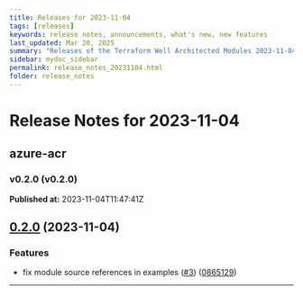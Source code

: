 ```yaml
---
title: Releases for 2023-11-04
tags: [releases]
keywords: release notes, announcements, what's new, new features
last_updated: Mar 20, 2025
summary: "Releases of the Terraform Well Architected Modules 2023-11-04"
sidebar: mydoc_sidebar
permalink: release_notes_20231104.html
folder: release_notes
---
```


# Release Notes for 2023-11-04

## azure-acr
### v0.2.0 (v0.2.0)
**Published at:** 2023-11-04T11:47:41Z

## [0.2.0](https://github.com/CloudNationHQ/terraform-azure-acr/compare/v0.1.0...v0.2.0) (2023-11-04)


### Features

* fix module source references in examples ([#3](https://github.com/CloudNationHQ/terraform-azure-acr/issues/3)) ([0865129](https://github.com/CloudNationHQ/terraform-azure-acr/commit/08651296876812f949486298ba73843078e7e110))

---

